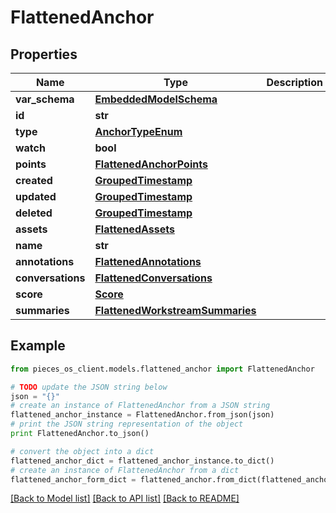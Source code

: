 # FlattenedAnchor


## Properties
Name | Type | Description | Notes
------------ | ------------- | ------------- | -------------
**var_schema** | [**EmbeddedModelSchema**](EmbeddedModelSchema.md) |  | [optional] 
**id** | **str** |  | 
**type** | [**AnchorTypeEnum**](AnchorTypeEnum.md) |  | 
**watch** | **bool** |  | [optional] 
**points** | [**FlattenedAnchorPoints**](FlattenedAnchorPoints.md) |  | 
**created** | [**GroupedTimestamp**](GroupedTimestamp.md) |  | 
**updated** | [**GroupedTimestamp**](GroupedTimestamp.md) |  | 
**deleted** | [**GroupedTimestamp**](GroupedTimestamp.md) |  | [optional] 
**assets** | [**FlattenedAssets**](FlattenedAssets.md) |  | [optional] 
**name** | **str** |  | [optional] 
**annotations** | [**FlattenedAnnotations**](FlattenedAnnotations.md) |  | [optional] 
**conversations** | [**FlattenedConversations**](FlattenedConversations.md) |  | [optional] 
**score** | [**Score**](Score.md) |  | [optional] 
**summaries** | [**FlattenedWorkstreamSummaries**](FlattenedWorkstreamSummaries.md) |  | [optional] 

## Example

```python
from pieces_os_client.models.flattened_anchor import FlattenedAnchor

# TODO update the JSON string below
json = "{}"
# create an instance of FlattenedAnchor from a JSON string
flattened_anchor_instance = FlattenedAnchor.from_json(json)
# print the JSON string representation of the object
print FlattenedAnchor.to_json()

# convert the object into a dict
flattened_anchor_dict = flattened_anchor_instance.to_dict()
# create an instance of FlattenedAnchor from a dict
flattened_anchor_form_dict = flattened_anchor.from_dict(flattened_anchor_dict)
```
[[Back to Model list]](../README.md#documentation-for-models) [[Back to API list]](../README.md#documentation-for-api-endpoints) [[Back to README]](../README.md)



